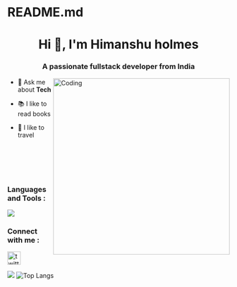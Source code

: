# README.md



<h1 align="center">Hi 👋, I'm Himanshu holmes</h1>
<h3 align="center">A passionate fullstack developer from India</h3>
<img align="right" alt="Coding" width="400" src="https://cdn.dribbble.com/users/1162077/screenshots/5403918/focus-animation.gif" />



- 💬 Ask me about **Tech**

  



- 📚 I like to read books

- 🚗 I like to travel


<br />
<br />
<br />




<br />




<h3 align="left">Languages and Tools :</h3>
<div style="display: flex; align-items: center;">
    <img src="https://skillicons.dev/icons?i=go,docker,react,redux,js,express,github,nextjs,git,vite,mongodb,mysql,html,css,&perline=6" />
</div>

<h3 align="left">Connect with me :</h3>
<p align="left">
<a href="https://twitter.com/Himanshu_holmes" target="blank">
<img align="center" src="https://user-images.githubusercontent.com/110322488/211968732-cd861e70-37f4-4fbd-98d5-f78f1e3f5d9c.png" alt="twitter" height="30" width="30" /> </a>

<a href="http://www.github.com/Himanshu-holmes"><img src="https://github-readme-streak-stats.herokuapp.com/?user=Himanshu-holmes&stroke=ffffff&background=1c1917&ring=0891b2&fire=0891b2&currStreakNum=ffffff&currStreakLabel=0891b2&sideNums=ffffff&sideLabels=ffffff&dates=ffffff&hide_border=true" /></a>
![Top Langs](https://github-readme-stats.vercel.app/api/top-langs/?username=yourusername&layout=compact)

